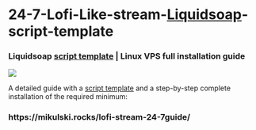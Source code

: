 # 24-7-Lofi-Like-stream-<a href="https://github.com/savonet/liquidsoap">Liquidsoap</a>-script-template
<h3>Liquidsoap <a href="https://github.com/Mikulskii/24-7-Lofi-Like-stream-Liquidsoap-script-template/blob/main/stream.liq">script template</a> | Linux VPS full installation guide</h3>

<a href="https://mikulski.rocks/lofi-stream-24-7guide/"><img src="https://mikulski.rocks/wp-content/uploads/2022/11/liquidsoap_guide_cover-768x431.webp"></a>

A detailed guide with a <a href="https://github.com/Mikulskii/24-7-Lofi-Like-stream-Liquidsoap-script-template/blob/main/21x.liq">script template</a> and a step-by-step complete installation of the required minimum:
<p>
<h3>https://mikulski.rocks/lofi-stream-24-7guide/</h3>

